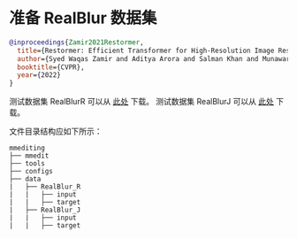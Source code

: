 # 准备 RealBlur 数据集

<!-- [DATASET] -->

```bibtex
@inproceedings{Zamir2021Restormer,
  title={Restormer: Efficient Transformer for High-Resolution Image Restoration},
  author={Syed Waqas Zamir and Aditya Arora and Salman Khan and Munawar Hayat and Fahad Shahbaz Khan and Ming-Hsuan Yang},
  booktitle={CVPR},
  year={2022}
}
```

测试数据集 RealBlurR 可以从 [此处](https://drive.google.com/file/d/1glgeWXCy7Y0qWDc0MXBTUlZYJf8984hS/) 下载。
测试数据集 RealBlurJ 可以从 [此处](https://drive.google.com/file/d/1Rb1DhhXmX7IXfilQ-zL9aGjQfAAvQTrW/) 下载。

文件目录结构应如下所示：

```text
mmediting
├── mmedit
├── tools
├── configs
├── data
|   ├── RealBlur_R
|   |   ├── input
|   |   ├── target
|   ├── RealBlur_J
|   |   ├── input
|   |   ├── target
```
